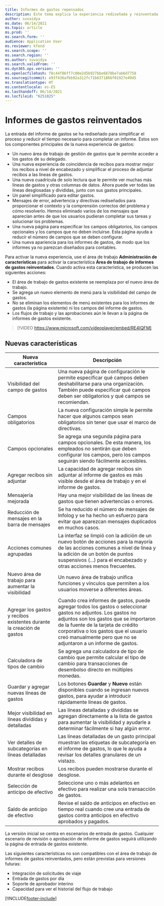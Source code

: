 ```yaml
---
title: Informes de gastos repensados
description: Este tema explica la experiencia rediseñada y reinventada para la entrada del informe de gastos.
author: suvaidya
ms.date: 06/14/2021
ms.topic: article
ms.prod: ''
ms.search.form: ''
audience: Application User
ms.reviewer: kfend
ms.search.scope: ''
ms.search.region: ''
ms.author: suvaidya
ms.search.validFrom: ''
ms.dyn365.ops.version: ''
ms.openlocfilehash: f8c44f86ff7c00e2d5b927bbe6878be7ab6d7758
ms.sourcegitcommit: e93f436afbb92a312fc71b6371866f01927e49d5
ms.translationtype: HT
ms.contentlocale: es-ES
ms.lasthandoff: 06/14/2021
ms.locfileid: "6251025"
---
```

# <a name="expense-reports-reimagined"></a>Informes de gastos reinventados

La entrada del informe de gastos se ha rediseñado para simplificar el proceso y reducir el tiempo necesario para completar un informe. Estos son los componentes principales de la nueva experiencia de gastos:

- Un nuevo área de trabajo de gestión de gastos que le permite acceder a los gastos de su delegado.
- Una nueva experiencia de coincidencia de recibos para mostrar mejor los recibos a nivel de encabezado y simplificar el proceso de adjuntar recibos a las líneas de gastos.
- Una nueva cuadrícula de solo lectura que le permite ver muchas más líneas de gastos y otras columnas de datos. Ahora puede ver todas las líneas desglosadas y divididas, junto con sus gastos principales.
- Un panel simplificado para editar gastos.
- Mensajes de error, advertencia y directivas rediseñados para proporcionar el contexto y la comprensión correctos del problema y cómo resolverlo. Hemos eliminado varios de los mensajes que aparecían antes de que los usuarios pudieran completar sus tareas y solucionar los problemas.
- Una nueva página para especificar los campos obligatorios, los campos opcionales y los campos que no deben incluirse. Esta página ayuda a reducir el número de campos que se deben configurar.
- Una nueva apariencia para los informes de gastos, de modo que los informes ya no parezcan diseñados para contables.

Para activar la nueva experiencia, use el área de trabajo **Administración de características** para activar la característica **Área de trabajo de informes de gastos reinventados**. Cuando activa esta característica, se producen las siguientes acciones:

- El área de trabajo de gastos existente se reemplaza por el nuevo área de trabajo.
- Se agrega un nuevo elemento de menú para la visibilidad del campo de gastos.
- No se eliminan los elementos de menú existentes para los informes de gastos (la página existente) ni los campos del informe de gastos.
- Los flujos de trabajo y las aprobaciones aún le llevan a la página de informes de gastos existente.

> [!VIDEO https://www.microsoft.com/videoplayer/embed/RE4IQFM]

## <a name="new-features"></a>Nuevas características

| Nueva característica | Descripción |
|---|----|
| Visibilidad del campo de gastos | Una nueva página de configuración le permite especificar qué campos deben deshabilitarse para una organización. También puede especificar qué campos deben ser obligatorios y qué campos se recomiendan. |
| Campos obligatorios | La nueva configuración simple le permite hacer que algunos campos sean obligatorios sin tener que usar el marco de directivas. |
| Campos opcionales | Se agrega una segunda página para campos opcionales. De esta manera, los empleados no sentirán que deben configurar los campos, pero los campos seguirán siendo fácilmente accesibles. |
| Agregar recibos sin adjuntar | La capacidad de agregar recibos sin adjuntar al informe de gastos es más visible desde el área de trabajo y en el informe de gastos. |
| Mensajería mejorada | Hay una mejor visibilidad de las líneas de gastos que tienen advertencias o errores. |
| Reducción de mensajes en la barra de mensajes| Se ha reducido el número de mensajes de Infolog y se ha hecho un esfuerzo para evitar que aparezcan mensajes duplicados en muchos casos. |
| Acciones comunes agrupadas | La interfaz se limpió con la adición de un nuevo botón de acciones para la mayoría de las acciones comunes a nivel de línea y la adición de un botón de puntos suspensivos (...) para el encabezado y otras acciones menos frecuentes. |
| Nuevo área de trabajo para aumentar la visibilidad | Un nuevo área de trabajo unifica funciones y vínculos que permiten a los usuarios moverse a diferentes áreas. |
| Agregar los gastos y recibos existentes durante la creación de gastos | Cuando crea informes de gastos, puede agregar todos los gastos o seleccionar gastos no adjuntos. Los gastos no adjuntos son los gastos que se importaron de la fuente de la tarjeta de crédito corporativa o los gastos que el usuario creó manualmente pero que no se adjuntaron a un informe de gastos.|
| Calculadora de tipos de cambio | Se agrega una calculadora de tipo de cambio que permite calcular el tipo de cambio para transacciones de desembolso directo en múltiples monedas. |
| Guardar y agregar nuevas líneas de gastos | Los botones **Guardar** y **Nuevo** están disponibles cuando se ingresan nuevos gastos, para ayudar a introducir rápidamente líneas de gastos. |
| Mejor visibilidad en líneas divididas y detalladas | Las líneas detalladas y divididas se agregan directamente a la lista de gastos para aumentar la visibilidad y ayudarle a determinar fácilmente si hay algún error. |
| Ver detalles de subcategorías en líneas detalladas | Las líneas detalladas de un gasto principal muestran las etiquetas de subcategoría en el informe de gastos, lo que le ayuda a revisar los detalles granulares de un vistazo.|
| Mostrar recibos durante el desglose | Los recibos pueden mostrarse durante el desglose. |
| Selección de anticipo de efectivo | Seleccione uno o más adelantos en efectivo para realizar una sola transacción de gastos. |
| Saldo de anticipo de efectivo | Revise el saldo de anticipos en efectivo en tiempo real cuando cree una entrada de gastos contra anticipos en efectivo aprobados y pagados. |

La versión inicial se centra en escenarios de entrada de gastos. Cualquier escenario de revisión o aprobación de informe de gastos seguirá utilizando la página de entrada de gastos existente.

Las siguientes características no son compatibles con el área de trabajo de informes de gastos reinventados, pero están previstas para versiones futuras: 

- Integración de solicitudes de viaje
- Entrada de gastos por día
- Soporte de aprobador interino
- Capacidad para ver el historial del flujo de trabajo


[!INCLUDE[footer-include](../includes/footer-banner.md)]
